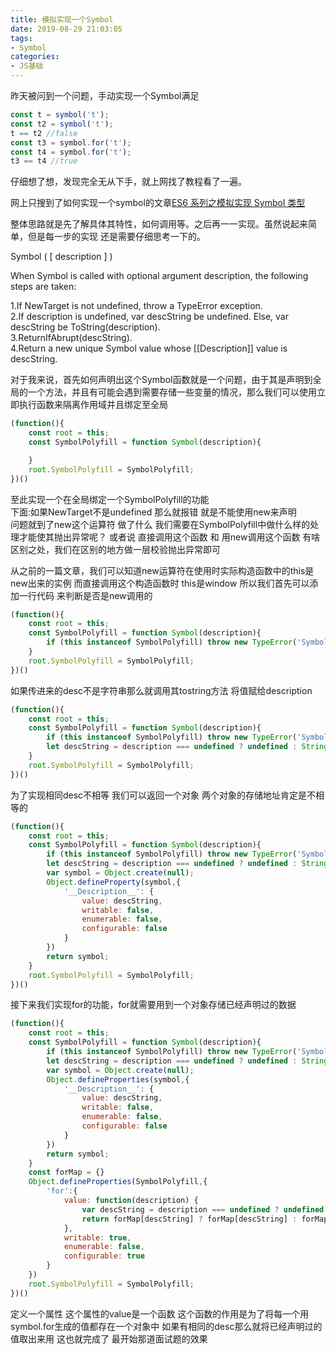 ```yaml
---
title: 模拟实现一个Symbol
date: 2019-08-29 21:03:05
tags: 
- Symbol
categories: 
- JS基础
---
```


昨天被问到一个问题，手动实现一个Symbol满足
```javascript
const t = symbol('t');
const t2 = symbol('t');
t == t2 //false
const t3 = symbol.for('t');
const t4 = symbol.for('t');
t3 == t4 //true
```

仔细想了想，发现完全无从下手，就上网找了教程看了一遍。  

网上只搜到了如何实现一个symbol的文章[ES6 系列之模拟实现 Symbol 类型](https://github.com/mqyqingfeng/Blog/issues/87)   

整体思路就是先了解具体其特性，如何调用等。之后再一一实现。虽然说起来简单，但是每一步的实现 还是需要仔细思考一下的。  

Symbol ( [ description ] )

When Symbol is called with optional argument description, the following steps are taken:

1.If NewTarget is not undefined, throw a TypeError exception.  
2.If description is undefined, var descString be undefined.
Else, var descString be ToString(description).  
3.ReturnIfAbrupt(descString).  
4.Return a new unique Symbol value whose [[Description]] value is descString.

对于我来说，首先如何声明出这个Symbol函数就是一个问题，由于其是声明到全局的一个方法，并且有可能会遇到需要存储一些变量的情况，那么我们可以使用立即执行函数来隔离作用域并且绑定至全局  

```javascript
(function(){
	const root = this;
	const SymbolPolyfill = function Symbol(description){

	}
	root.SymbolPolyfill = SymbolPolyfill;
})()
```
至此实现一个在全局绑定一个SymbolPolyfill的功能   
下面:如果NewTarget不是undefined 那么就报错  就是不能使用new来声明  
问题就到了new这个运算符 做了什么 我们需要在SymbolPolyfill中做什么样的处理才能使其抛出异常呢？ 或者说 直接调用这个函数 和 用new调用这个函数 有啥区别之处，我们在区别的地方做一层校验抛出异常即可  

从之前的一篇文章，我们可以知道new运算符在使用时实际构造函数中的this是new出来的实例 而直接调用这个构造函数时 this是window 所以我们首先可以添加一行代码 来判断是否是new调用的
```javascript
(function(){
	const root = this;
	const SymbolPolyfill = function Symbol(description){
        if (this instanceof SymbolPolyfill) throw new TypeError('Symbol is not a constructor');
	}
	root.SymbolPolyfill = SymbolPolyfill;
})()
```
如果传进来的desc不是字符串那么就调用其tostring方法 将值赋给description

```javascript
(function(){
	const root = this;
	const SymbolPolyfill = function Symbol(description){
        if (this instanceof SymbolPolyfill) throw new TypeError('Symbol is not a constructor');
		let descString = description === undefined ? undefined : String(description)
	}
	root.SymbolPolyfill = SymbolPolyfill;
})()
```
为了实现相同desc不相等 我们可以返回一个对象 两个对象的存储地址肯定是不相等的

```javascript
(function(){
	const root = this;
	const SymbolPolyfill = function Symbol(description){
        if (this instanceof SymbolPolyfill) throw new TypeError('Symbol is not a constructor');
		let descString = description === undefined ? undefined : String(description)
		var symbol = Object.create(null);
		Object.defineProperty(symbol,{
			'__Description__': {
                value: descString,
                writable: false,
                enumerable: false,
                configurable: false
            }
		})
		return symbol;
	}
	root.SymbolPolyfill = SymbolPolyfill;
})()
```

接下来我们实现for的功能，for就需要用到一个对象存储已经声明过的数据

```javascript
(function(){
	const root = this;
	const SymbolPolyfill = function Symbol(description){
        if (this instanceof SymbolPolyfill) throw new TypeError('Symbol is not a constructor');
		let descString = description === undefined ? undefined : String(description)
		var symbol = Object.create(null);
		Object.defineProperties(symbol,{
			'__Description__': {
                value: descString,
                writable: false,
                enumerable: false,
                configurable: false
            }
		})
		return symbol;
	}
	const forMap = {}
	Object.defineProperties(SymbolPolyfill,{
		'for':{
			value: function(description) {
	            var descString = description === undefined ? undefined : String(description);
	            return forMap[descString] ? forMap[descString] : forMap[descString] = SymbolPolyfill(descString);
	        },
            writable: true,
            enumerable: false,
            configurable: true
		}
	})
	root.SymbolPolyfill = SymbolPolyfill;
})()
```
定义一个属性 这个属性的value是一个函数 这个函数的作用是为了将每一个用symbol.for生成的值都存在一个对象中 如果有相同的desc那么就将已经声明过的值取出来用 这也就完成了 最开始那道面试题的效果